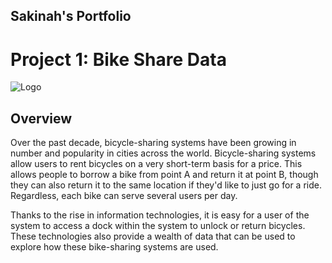 ## Sakinah's Portfolio

# Project 1: Bike Share Data
![Logo](https://media.istockphoto.com/photos/socially-responsible-mid-30s-black-woman-renting-bicycle-picture-id1289451906?b=1&k=20&m=1289451906&s=170667a&w=0&h=zuz1kiZDnCsus-2tn0-l9UFPolaLaQ_XT7h03aLsmJU=)

## Overview
Over the past decade, bicycle-sharing systems have been growing in number and popularity in cities across the world. Bicycle-sharing systems allow users to rent bicycles on a very short-term basis for a price. This allows people to borrow a bike from point A and return it at point B, though they can also return it to the same location if they'd like to just go for a ride. Regardless, each bike can serve several users per day.

Thanks to the rise in information technologies, it is easy for a user of the system to access a dock within the system to unlock or return bicycles. These technologies also provide a wealth of data that can be used to explore how these bike-sharing systems are used.
